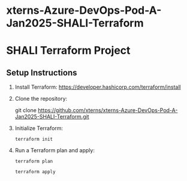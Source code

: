 # xterns-Azure-DevOps-Pod-A-Jan2025-SHALI-Terraform

# SHALI Terraform Project

## Setup Instructions

1. Install Terraform: https://developer.hashicorp.com/terraform/install
   
2. Clone the repository:
   
   git clone https://github.com/xterns/xterns-Azure-DevOps-Pod-A-Jan2025-SHALI-Terraform.git
 
3. Initialize Terraform:

    ```
    terraform init
    ```   
   
4. Run a Terraform plan and apply:

    ```
    terraform plan
    
    terraform apply
    ```